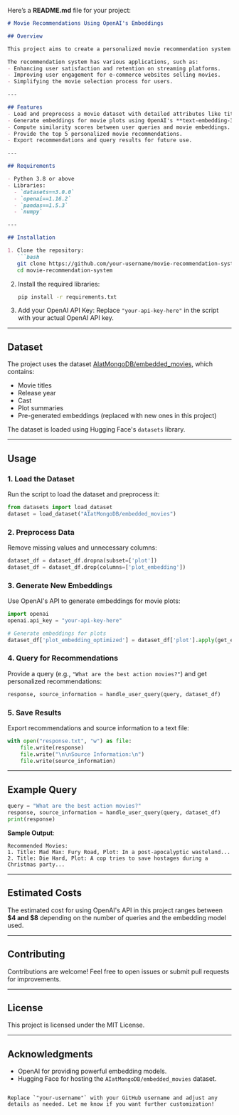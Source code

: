 Here’s a **README.md** file for your project:

```markdown
# Movie Recommendations Using OpenAI's Embeddings

## Overview

This project aims to create a personalized movie recommendation system using OpenAI's embedding models. By embedding movie plots into vector representations, we can measure the semantic similarity between movies and provide tailored recommendations based on user queries.

The recommendation system has various applications, such as:
- Enhancing user satisfaction and retention on streaming platforms.
- Improving user engagement for e-commerce websites selling movies.
- Simplifying the movie selection process for users.

---

## Features
- Load and preprocess a movie dataset with detailed attributes like title, release year, cast, and plot.
- Generate embeddings for movie plots using OpenAI's **text-embedding-3-small** model.
- Compute similarity scores between user queries and movie embeddings.
- Provide the top 5 personalized movie recommendations.
- Export recommendations and query results for future use.

---

## Requirements

- Python 3.8 or above
- Libraries:
  - `datasets==3.0.0`
  - `openai==1.16.2`
  - `pandas==1.5.3`
  - `numpy`

---

## Installation

1. Clone the repository:
   ```bash
   git clone https://github.com/your-username/movie-recommendation-system.git
   cd movie-recommendation-system
   ```

2. Install the required libraries:
   ```bash
   pip install -r requirements.txt
   ```

3. Add your OpenAI API Key:
   Replace `"your-api-key-here"` in the script with your actual OpenAI API key.

---

## Dataset

The project uses the dataset [AIatMongoDB/embedded_movies](https://huggingface.co/datasets/AIatMongoDB/embedded_movies), which contains:
- Movie titles
- Release year
- Cast
- Plot summaries
- Pre-generated embeddings (replaced with new ones in this project)

The dataset is loaded using Hugging Face's `datasets` library.

---

## Usage

### 1. Load the Dataset
Run the script to load the dataset and preprocess it:
```python
from datasets import load_dataset
dataset = load_dataset("AIatMongoDB/embedded_movies")
```

### 2. Preprocess Data
Remove missing values and unnecessary columns:
```python
dataset_df = dataset_df.dropna(subset=['plot'])
dataset_df = dataset_df.drop(columns=['plot_embedding'])
```

### 3. Generate New Embeddings
Use OpenAI's API to generate embeddings for movie plots:
```python
import openai
openai.api_key = "your-api-key-here"

# Generate embeddings for plots
dataset_df['plot_embedding_optimized'] = dataset_df['plot'].apply(get_embedding)
```

### 4. Query for Recommendations
Provide a query (e.g., `"What are the best action movies?"`) and get personalized recommendations:
```python
response, source_information = handle_user_query(query, dataset_df)
```

### 5. Save Results
Export recommendations and source information to a text file:
```python
with open("response.txt", "w") as file:
    file.write(response)
    file.write("\n\nSource Information:\n")
    file.write(source_information)
```

---

## Example Query
```python
query = "What are the best action movies?"
response, source_information = handle_user_query(query, dataset_df)
print(response)
```

**Sample Output**:
```
Recommended Movies:
1. Title: Mad Max: Fury Road, Plot: In a post-apocalyptic wasteland...
2. Title: Die Hard, Plot: A cop tries to save hostages during a Christmas party...
```

---

## Estimated Costs
The estimated cost for using OpenAI's API in this project ranges between **$4 and $8** depending on the number of queries and the embedding model used.

---

## Contributing
Contributions are welcome! Feel free to open issues or submit pull requests for improvements.

---

## License
This project is licensed under the MIT License.

---

## Acknowledgments
- OpenAI for providing powerful embedding models.
- Hugging Face for hosting the `AIatMongoDB/embedded_movies` dataset.
```

Replace `"your-username"` with your GitHub username and adjust any details as needed. Let me know if you want further customization!
